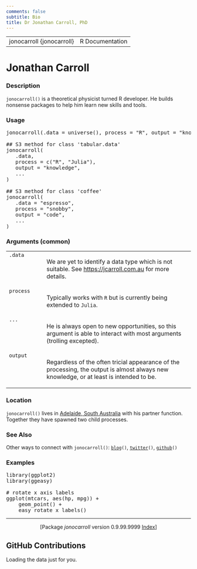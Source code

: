 ```yaml
---
comments: false
subtitle: Bio
title: Dr Jonathan Carroll, PhD
---
```


<link rel="stylesheet" href="/css/R.css"/>

<table class="help" width="100%" summary="page for jonocarroll {jonocarroll}"><tr><td>jonocarroll {jonocarroll}</td><td style="text-align: right;">R Documentation</td></tr></table>

<h1 class="help">Jonathan Carroll</h2>

<h3 class="help">Description</h3>

<p class="help"><code class="help">jonocarroll()</code> is a theoretical physicist turned R developer. He builds
nonsense packages to help him learn new skills and tools.
</p>


<h3 class="help">Usage</h3>

<pre class="help">
jonocarroll(.data = universe(), process = "R", output = "knowledge", ...)

## S3 method for class 'tabular.data'
jonocarroll(
   .data,
   process = c("R", "Julia"),
   output = "knowledge",
   ...
)

## S3 method for class 'coffee'
jonocarroll(
   .data = "espresso",
   process = "snobby",
   output = "code",
   ...
)
</pre>


<h3 class="help">Arguments (common)</h3>

<table class="help" summary="R argblock">
<tr valign="top"><td><code class="help">.data</code></td><td>&nbsp;&nbsp;&nbsp;</td>
<td>
<p class="help">We are yet to identify a data type which is not suitable. See <a href="https://jcarroll.com.au">https://jcarroll.com.au</a> for
more details.</p>
</td></tr>
<tr valign="top"><td><code class="help">process</code></td><td></td>
<td>
<p class="help">Typically works with <code class="help">R</code> but is currently being extended to <code class="help">Julia</code>.</p>
</td></tr>

<tr valign="top"><td><code class="help">...</code></td><td></td>
<td>
<p class="help">He is always open to new opportunities, so this argument is able to interact with most arguments (trolling excepted).
</p>
</td></tr>
<tr valign="top"><td><code class="help">output</code></td><td></td>
<td>
<p class="help">Regardless of the often tricial appearance of the processing, the output is almost always new knowledge, or at least is intended to be.</p>
</td></tr>
</table>

<h3 class="help">Location</h3>

<p class="help"><code class="help">jonocarroll()</code> lives in <a href="https://goo.gl/maps/QrmU9bo9G7N46wXt8">Adelaide, South Australia</a> with his partner function. Together they have spawned two child processes.</p>

<h3 class="help">See Also</h3>

<p class="help">Other ways to connect with <code>jonocarroll()</code>:
<code class="help"><a href="https://jcarroll.com.au">blog</a>()</code>,
<code class="help"><a href="https://twitter.com/carroll_jono">twitter</a>()</code>,
<code class="help"><a href="https://github.com/jonocarroll">github</a>()</code>
</p>


<h3 class="help">Examples</h3>

<pre class="help">
library(ggplot2)
library(ggeasy)

# rotate x axis labels
ggplot(mtcars, aes(hp, mpg)) +
    geom_point() +
    easy_rotate_x_labels()
</pre>

<hr /><div style="text-align: center;">[Package <em>jonocarroll</em> version 0.9.99.9999 <a href="https://github.com/jonocarroll">Index</a>]</div>

## GitHub Contributions

<!-- Prepare a container for your calendar. -->
<!-- Credit to IonicaBizau/github-calendar for the original -->
<script
  src="https://cdn.rawgit.com/jonocarroll/github-calendar/gh-pages/dist/github-calendar.min.js"
>
</script>

<!-- Optionally, include the theme (if you don't want to struggle to write the CSS) -->
<link
  rel="stylesheet"
  href="https://cdn.rawgit.com/jonocarroll/github-calendar/gh-pages/dist/github-calendar.css"
/>

<!-- Prepare a container for your calendar. -->
<div class="calendar">
    <!-- Loading stuff -->
    Loading the data just for you.
</div>

<script>
    new GitHubCalendar(".calendar", "jonocarroll", { responsive: true });
</script>
